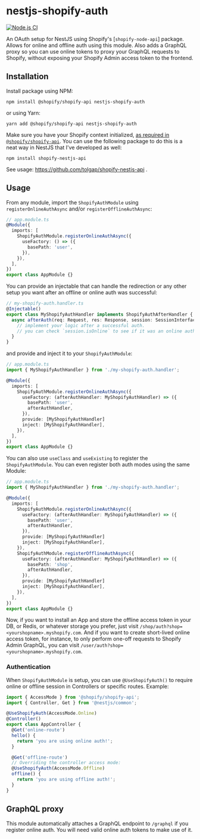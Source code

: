 # nestjs-shopify-auth

[![Node.js CI](https://github.com/tolgap/nestjs-shopify-auth/actions/workflows/node.js.yml/badge.svg)](https://github.com/tolgap/nestjs-shopify-auth/actions/workflows/node.js.yml)

An OAuth setup for NestJS using Shopify's [`shopify-node-api`] package. Allows for online and offline auth using this module. Also adds a GraphQL proxy so you can use online tokens to proxy your GraphQL requests to Shopify, without exposing your Shopify Admin access token to the frontend.

## Installation

Install package using NPM:

```
npm install @shopify/shopify-api nestjs-shopify-auth
```

or using Yarn:

```
yarn add @shopify/shopify-api nestjs-shopify-auth
```

Make sure you have your Shopify context initialized, [as required in `@shopify/shopify-api`](https://github.com/Shopify/shopify-node-api/blob/main/docs/getting_started.md#set-up-context). You can use the following package to do this is a neat way in NestJS that I've developed as well:

```
npm install shopify-nestjs-api
```

See usage: https://github.com/tolgap/shopify-nestjs-api .

## Usage

From any module, import the `ShopifyAuthModule` using `registerOnlineAuthAsync` and/or `registerOfflineAuthAsync`:

```ts
// app.module.ts
@Module({
  imports: [
    ShopifyAuthModule.registerOnlineAuthAsync({
      useFactory: () => ({
        basePath: 'user',
      }),
    }),
  ],
})
export class AppModule {}
```

You can provide an injectable that can handle the redirection or any other setup you want after an offline or online auth was successful:

```ts
// my-shopify-auth.handler.ts
@Injectable()
export class MyShopifyAuthHandler implements ShopifyAuthAfterHandler {
  async afterAuth(req: Request, res: Response, session: SessionInterface) {
    // implement your logic after a successful auth.
    // you can check `session.isOnline` to see if it was an online auth or offline auth.
  }
}
```

and provide and inject it to your `ShopifyAuthModule`:

```ts
// app.module.ts
import { MyShopifyAuthHandler } from './my-shopify-auth.handler';

@Module({
  imports: [
    ShopifyAuthModule.registerOnlineAuthAsync({
      useFactory: (afterAuthHandler: MyShopifyAuthHandler) => ({
        basePath: 'user',
        afterAuthHandler,
      }),
      provide: [MyShopifyAuthHandler]
      inject: [MyShopifyAuthHandler],
    }),
  ],
})
export class AppModule {}
```

You can also use `useClass` and `useExisting` to register the `ShopifyAuthModule`. You can even register both auth modes using the same Module:

```ts
// app.module.ts
import { MyShopifyAuthHandler } from './my-shopify-auth.handler';

@Module({
  imports: [
    ShopifyAuthModule.registerOnlineAuthAsync({
      useFactory: (afterAuthHandler: MyShopifyAuthHandler) => ({
        basePath: 'user',
        afterAuthHandler,
      }),
      provide: [MyShopifyAuthHandler]
      inject: [MyShopifyAuthHandler],
    }),
    ShopifyAuthModule.registerOfflineAuthAsync({
      useFactory: (afterAuthHandler: MyShopifyAuthHandler) => ({
        basePath: 'shop',
        afterAuthHandler,
      }),
      provide: [MyShopifyAuthHandler]
      inject: [MyShopifyAuthHandler],
    }),
  ],
})
export class AppModule {}
```

Now, if you want to install an App and store the offline access token in your DB, or Redis, or whatever storage you prefer, just visit `/shop/auth?shop=<yourshopname>.myshopify.com`. And if you want to create short-lived online access token, for instance, to only perform one-off requests to Shopify Admin GraphQL, you can visit `/user/auth?shop=<yourshopname>.myshopify.com`.

### Authentication

When `ShopifyAuthModule` is setup, you can use `@UseShopifyAuth()` to require online or offline session in Controllers or specific routes. Example:

```ts
import { AccessMode } from '@shopify/shopify-api';
import { Controller, Get } from '@nestjs/common';

@UseShopifyAuth(AccessMode.Online)
@Controller()
export class AppController {
  @Get('online-route')
  hello() {
    return 'you are using online auth!';
  }

  @Get('offline-route')
  // Overriding the controller access mode:
  @UseShopifyAuth(AccessMode.Offline)
  offline() {
    return 'you are using offline auth!';
  }
}
```

## GraphQL proxy

This module automatically attaches a GraphQL endpoint to `/graphql` if you register online auth. You will need valid online auth tokens to make use of it.
